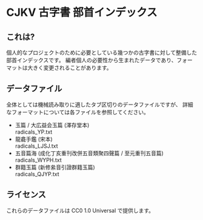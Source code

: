 CJKV 古字書 部首インデックス
============================

これは?
--------

個人的なプロジェクトのために必要としている幾つかの古字書に対して整備した部首インデックスです。
編者個人の必要性から生まれたデータであり、フォーマットは大きく変更されることがあります。

データファイル
---------------

全体としては機械読み取りに適したタブ区切りのデータファイルですが、
詳細なフォーマットについては各ファイルを参照してください。

*	玉篇 / 大広益会玉篇 (澤存堂本)  
	radicals_YP.txt
*	龍龕手鑑 (宋本)  
	radicals_LJSJ.txt
*	五音篇海 (成化丁亥重刊改併五音類聚四聲篇 / 至元重刊五音篇)  
	radicals_WYPH.txt
*	群籍玉篇 (新修絫音引證群籍玉篇)  
	radicals_QJYP.txt

ライセンス
-----------

これらのデータファイルは CC0 1.0 Universal で提供します。
